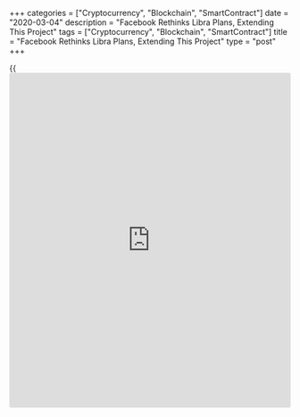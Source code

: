 +++
categories = ["Cryptocurrency", "Blockchain", "SmartContract"]
date = "2020-03-04"
description = "Facebook Rethinks Libra Plans, Extending This Project"
tags = ["Cryptocurrency", "Blockchain", "SmartContract"]
title = "Facebook Rethinks Libra Plans, Extending This Project"
type = "post"
+++

{{<iframe id="large-banner" src="https://www.bounty.group/#slide=23.0" width="100%" height="600" scrolling="no" style="border: 0px solid rgb(216, 221, 230); border-radius: 3px;">}}

The G7 authorities - Great Britain, Germany, Italy, Canada, the USA,
France and Japan - negatively relate to the Facebook’s intention to
launch its own cryptocurrency. That’s why the social media giant decided
so far to consider the possibility of creating its own electronic
payment system.

![[Libra](https://www.playgroundfx.com/blog/libra-creator/) project seen as payment system first][1]_Photo: Flickr_

It would be used in the system core the same Libra and that the new
project concept would be announced in the nearest future by Libra
consortium, which consists of  more than twenty companies and
organizations, including Facebook one of them.

Well, so far, Facebook doesn’t abandon the plan to issue its own
cryptocurrency, on the contrary, such a step is nothing but a project
extension.

On the other hand, experts note that if the Libra project would turn out
into the creation of a payment system, rather than a global
cryptocurrency, then ordinary U.S. citizens will not tell the difference
comparing with existing system like PayPal, for example.

Meantime, the Bitcoin rates rose by 0.27 percent, to $8,772 at 1421 GMT.

  * Bitcoin Cash eased by 1.75 percent, to $324,80;

  * Ethereum added 0.73 percent, to $225,33;

  * Ripple slipped by 0.04 percent, to $0,2343;

  * Litecoin lost 0.35 percent, to $60,57.

Recall, Facebook announced for the first time in 2019 its plan to launch
its cryptocurrency in the 2020. The company is sure, that digital
currency transactions will be as simple as sending a text message to the
phone. The new currency functioning will be based on [blockchain](https://www.letsplayfx.com/blog/trade-forex-with-bitcoin/)
technology - a decentralized database, in which information storage
devices are not connected to a common server.

Even the U.S. Treasury Secretary responded to Facebook’s intentions,
commenting that the U.S. administration “expresses very serious concern
that Libra could be used by money launderers and terrorists.” Meantime,
the U.S. President blames the “low stability and reliability” of
cryptocurrencies, whereas G7 finance ministers warned that Libra could
negatively affect the whole international monetary system functioning.

One should remind, that Visa, eBay, PayPal and Mastercard got out the
Facebook’s project of Libra launch.

Mastercard refused to participate in the Facebook cryptocurrency
development, not only because of problems with financial regulators, but
also because of concerns about compliance with the previously announced
business model. According to him, key members of the Libra Association
could not guarantee that its actions would correspond to a legitimate
regarding money laundering, the “Know Your Client” (KYC) [policy](https://www.fintechee.com/policy/) and
respect for data confidentiality.

_Source: Telegraph.co.uk_

   1. /files/filemanager/image/For_Analytics_23/[Libra](https://www.playgroundfx.com/blog/libra-creator/)_stablecoins_flickr_(1).jpg